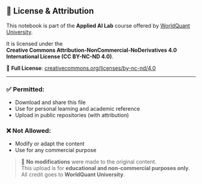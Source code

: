 ## 📘 License & Attribution

This notebook is part of the **Applied AI Lab** course offered by [WorldQuant University](https://www.wqu.edu).

It is licensed under the  
**Creative Commons Attribution-NonCommercial-NoDerivatives 4.0 International License (CC BY-NC-ND 4.0)**.

🔗 **Full License**: [creativecommons.org/licenses/by-nc-nd/4.0](https://creativecommons.org/licenses/by-nc-nd/4.0/)

---

### ✅ Permitted:
- Download and share this file
- Use for personal learning and academic reference
- Upload in public repositories (with attribution)

### ❌ Not Allowed:
- Modify or adapt the content
- Use for any commercial purpose

> 📌 **No modifications** were made to the original content.  
> This upload is for **educational and non-commercial purposes only**.  
> All credit goes to **WorldQuant University**.

